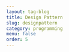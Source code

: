 ```yaml
---
layout: tag-blog
title: Design Pattern
slug: designpattern
category: programming
menu: false
order: 5
---
```

